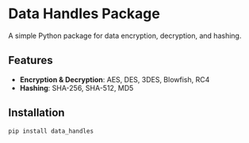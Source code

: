 # Data Handles Package

A simple Python package for data encryption, decryption, and hashing.

## Features
- **Encryption & Decryption**: AES, DES, 3DES, Blowfish, RC4
- **Hashing**: SHA-256, SHA-512, MD5

## Installation
```bash
pip install data_handles